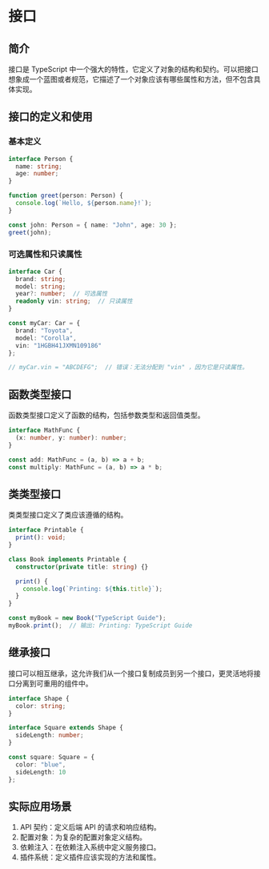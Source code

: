 # 接口

## 简介

接口是 TypeScript 中一个强大的特性，它定义了对象的结构和契约。可以把接口想象成一个蓝图或者规范，它描述了一个对象应该有哪些属性和方法，但不包含具体实现。

## 接口的定义和使用

### 基本定义

````typescript
interface Person {
  name: string;
  age: number;
}

function greet(person: Person) {
  console.log(`Hello, ${person.name}!`);
}

const john: Person = { name: "John", age: 30 };
greet(john);
````


### 可选属性和只读属性

````typescript
interface Car {
  brand: string;
  model: string;
  year?: number;  // 可选属性
  readonly vin: string;  // 只读属性
}

const myCar: Car = {
  brand: "Toyota",
  model: "Corolla",
  vin: "1HGBH41JXMN109186"
};

// myCar.vin = "ABCDEFG";  // 错误：无法分配到 "vin" ，因为它是只读属性。
````


## 函数类型接口

函数类型接口定义了函数的结构，包括参数类型和返回值类型。

````typescript
interface MathFunc {
  (x: number, y: number): number;
}

const add: MathFunc = (a, b) => a + b;
const multiply: MathFunc = (a, b) => a * b;
````


## 类类型接口

类类型接口定义了类应该遵循的结构。

````typescript
interface Printable {
  print(): void;
}

class Book implements Printable {
  constructor(private title: string) {}

  print() {
    console.log(`Printing: ${this.title}`);
  }
}

const myBook = new Book("TypeScript Guide");
myBook.print();  // 输出: Printing: TypeScript Guide
````


## 继承接口

接口可以相互继承，这允许我们从一个接口复制成员到另一个接口，更灵活地将接口分离到可重用的组件中。

````typescript
interface Shape {
  color: string;
}

interface Square extends Shape {
  sideLength: number;
}

const square: Square = {
  color: "blue",
  sideLength: 10
};
````


## 实际应用场景

1. API 契约：定义后端 API 的请求和响应结构。
2. 配置对象：为复杂的配置对象定义结构。
3. 依赖注入：在依赖注入系统中定义服务接口。
4. 插件系统：定义插件应该实现的方法和属性。
